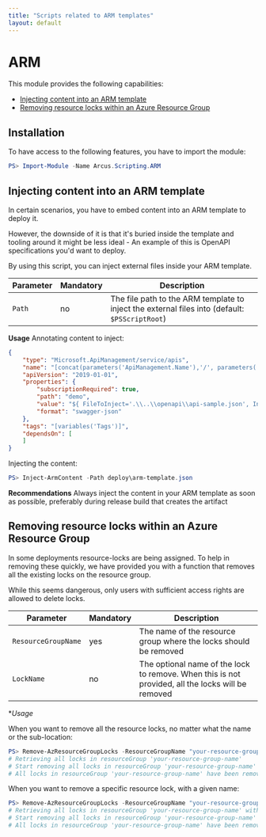 ```yaml
---
title: "Scripts related to ARM templates"
layout: default
---
```


# ARM

This module provides the following capabilities:
- [Injecting content into an ARM template](#injecting-content-into-an-arm-template)
- [Removing resource locks within an Azure Resource Group](#removing-resource-locks-within-an-azure-resource-group)

## Installation

To have access to the following features, you have to import the module:

```powershell
PS> Import-Module -Name Arcus.Scripting.ARM
```

## Injecting content into an ARM template

In certain scenarios, you have to embed content into an ARM template to deploy it.

However, the downside of it is that it's buried inside the template and tooling around it might be less ideal - An example of this is OpenAPI specifications you'd want to deploy.

By using this script, you can inject external files inside your ARM template.

| Parameter | Mandatory | Description                                                                                     |
| --------- | --------- | ----------------------------------------------------------------------------------------------- |
| `Path`    | no        | The file path to the ARM template to inject the external files into  (default: `$PSScriptRoot`) |

**Usage**
Annotating content to inject:

```json
{
    "type": "Microsoft.ApiManagement/service/apis",
    "name": "[concat(parameters('ApiManagement.Name'),'/', parameters('ApiManagement.Api.Name'))]",
    "apiVersion": "2019-01-01",
    "properties": {
        "subscriptionRequired": true,
        "path": "demo",
        "value": "${ FileToInject='.\\..\\openapi\\api-sample.json', InjectAsJsonObject}$",
        "format": "swagger-json"
    },
    "tags": "[variables('Tags')]",
    "dependsOn": [
    ]
}
```

Injecting the content:

```powershell
PS> Inject-ArmContent -Path deploy\arm-template.json
```

**Recommendations**
Always inject the content in your ARM template as soon as possible, preferably during release build that creates the artifact

## Removing resource locks within an Azure Resource Group

In some deployments resource-locks are being assigned. To help in removing these quickly, we have provided you with a function that removes all the existing locks on the resource group.

While this seems dangerous, only users with sufficient access rights are allowed to delete locks.

| Parameter           | Mandatory | Description                                                                                       |
| ------------------- | --------- | ------------------------------------------------------------------------------------------------- |
| `ResourceGroupName` | yes       | The name of the resource group where the locks should be removed                                  |
| `LockName`          | no        | The optional name of the lock to remove. When this is not provided, all the locks will be removed |

**Usage*

When you want to remove all the resource locks, no matter what the name or the sub-location:

```powershell
PS> Remove-AzResourceGroupLocks -ResourceGroupName "your-resource-group-name"
# Retrieving all locks in resourceGroup 'your-resource-group-name'
# Start removing all locks in resourceGroup 'your-resource-group-name'
# All locks in resourceGroup 'your-resource-group-name' have been removed
```

When you want to remove a specific resource lock, with a given name:

```powershell
PS> Remove-AzResourceGroupLocks -ResourceGroupName "your-resource-group-name" -LockName "your-resource-lock-name"
# Retrieving all locks in resourceGroup 'your-resource-group-name' with name 'your-resource-lock-name'
# Start removing all locks in resourceGroup 'your-resource-group-name'
# All locks in resourceGroup 'your-resource-group-name' have been removed
```
